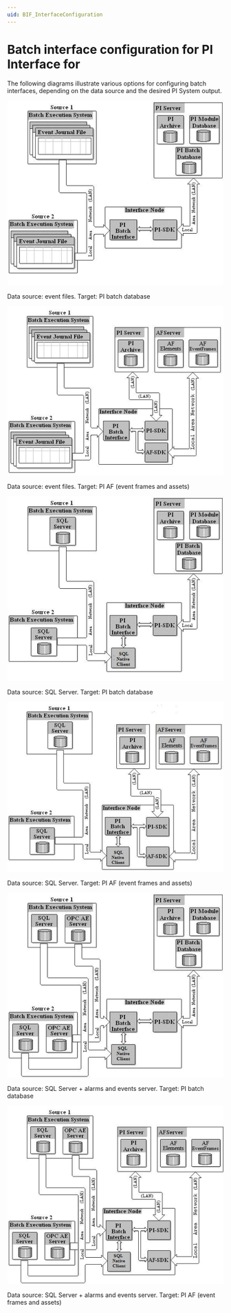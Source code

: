 ```yaml
---
uid: BIF_InterfaceConfiguration
---
```


# Batch interface configuration for PI Interface for <interfacename>

The following diagrams illustrate various options for configuring batch interfaces, depending on the data source and the desired PI System output.

![Interfacemodes](../images/batch-interface-configuration-1.png)

Data source: event files. Target: PI batch database

![Interfacemodes](../images/batch-interface-configuration-2.png)

Data source: event files. Target: PI AF (event frames and assets)

![Interfacemodes](../images/batch-interface-configuration-3.png)

Data source: SQL Server. Target: PI batch database

![Interfacemodes](../images/batch-interface-configuration-4.png)

Data source: SQL Server. Target: PI AF (event frames and assets)

![Interfacemodes](../images/batch-interface-configuration-5.png)

Data source: SQL Server + alarms and events server. Target: PI batch database

![Interfacemodes](../images/batch-interface-configuration-6.png)

Data source: SQL Server + alarms and events server. Target: PI AF (event frames and assets)
